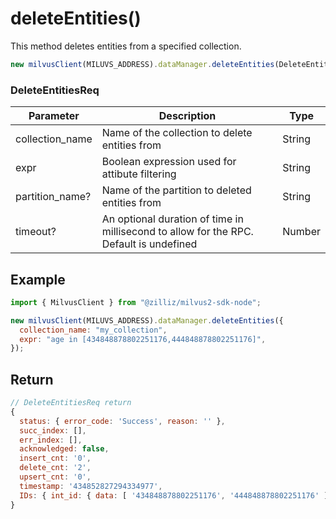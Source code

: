 # deleteEntities()

This method deletes entities from a specified collection.

```javascript
new milvusClient(MILUVS_ADDRESS).dataManager.deleteEntities(DeleteEntitiesReq);
```

### DeleteEntitiesReq

| Parameter       | Description                                                                            | Type   |
| --------------- | -------------------------------------------------------------------------------------- | ------ |
| collection_name | Name of the collection to delete entities from                                         | String |
| expr            | Boolean expression used for attibute filtering                                         | String |
| partition_name? | Name of the partition to deleted entities from                                         | String |
| timeout?        | An optional duration of time in millisecond to allow for the RPC. Default is undefined | Number |

## Example

```javascript
import { MilvusClient } from "@zilliz/milvus2-sdk-node";

new milvusClient(MILUVS_ADDRESS).dataManager.deleteEntities({
  collection_name: "my_collection",
  expr: "age in [434848878802251176,444848878802251176]",
});
```

## Return

```javascript
// DeleteEntitiesReq return
{
  status: { error_code: 'Success', reason: '' },
  succ_index: [],
  err_index: [],
  acknowledged: false,
  insert_cnt: '0',
  delete_cnt: '2',
  upsert_cnt: '0',
  timestamp: '434852827294334977',
  IDs: { int_id: { data: [ '434848878802251176', '444848878802251176' ] }, id_field: 'int_id' }
}
```
